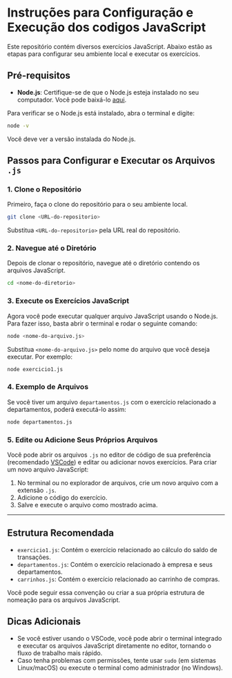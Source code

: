 

# Instruções para Configuração e Execução dos codigos JavaScript

Este repositório contém diversos exercícios JavaScript. Abaixo estão as etapas para configurar seu ambiente local e executar os exercícios.

## Pré-requisitos

- **Node.js**: Certifique-se de que o Node.js esteja instalado no seu computador. Você pode baixá-lo [aqui](https://nodejs.org/).

Para verificar se o Node.js está instalado, abra o terminal e digite:

```bash
node -v
```

Você deve ver a versão instalada do Node.js.

## Passos para Configurar e Executar os Arquivos `.js`

### 1. Clone o Repositório

Primeiro, faça o clone do repositório para o seu ambiente local.

```bash
git clone <URL-do-repositorio>
```

Substitua `<URL-do-repositorio>` pela URL real do repositório.

### 2. Navegue até o Diretório

Depois de clonar o repositório, navegue até o diretório contendo os arquivos JavaScript.

```bash
cd <nome-do-diretorio>
```

### 3. Execute os Exercícios JavaScript

Agora você pode executar qualquer arquivo JavaScript usando o Node.js. Para fazer isso, basta abrir o terminal e rodar o seguinte comando:

```bash
node <nome-do-arquivo.js>
```

Substitua `<nome-do-arquivo.js>` pelo nome do arquivo que você deseja executar. Por exemplo:

```bash
node exercicio1.js
```

### 4. Exemplo de Arquivos

Se você tiver um arquivo `departamentos.js` com o exercício relacionado a departamentos, poderá executá-lo assim:

```bash
node departamentos.js
```

### 5. Edite ou Adicione Seus Próprios Arquivos

Você pode abrir os arquivos `.js` no editor de código de sua preferência (recomendado [VSCode](https://code.visualstudio.com/)) e editar ou adicionar novos exercícios. Para criar um novo arquivo JavaScript:

1. No terminal ou no explorador de arquivos, crie um novo arquivo com a extensão `.js`.
2. Adicione o código do exercício.
3. Salve e execute o arquivo como mostrado acima.

---

## Estrutura Recomendada

- `exercicio1.js`: Contém o exercício relacionado ao cálculo do saldo de transações.
- `departamentos.js`: Contém o exercício relacionado à empresa e seus departamentos.
- `carrinhos.js`: Contém o exercício relacionado ao carrinho de compras.

Você pode seguir essa convenção ou criar a sua própria estrutura de nomeação para os arquivos JavaScript.

## Dicas Adicionais

- Se você estiver usando o VSCode, você pode abrir o terminal integrado e executar os arquivos JavaScript diretamente no editor, tornando o fluxo de trabalho mais rápido.
- Caso tenha problemas com permissões, tente usar `sudo` (em sistemas Linux/macOS) ou execute o terminal como administrador (no Windows).

